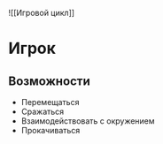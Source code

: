 ![[Игровой  цикл]] 

# Игрок
## Возможности
- Перемещаться
- Сражаться
- Взаимодействовать с окружением
- Прокачиваться
